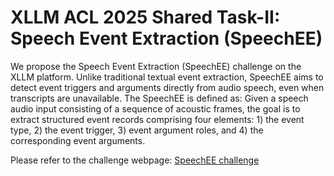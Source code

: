 # XLLM ACL 2025 Shared Task-II: Speech Event Extraction (SpeechEE)

We propose the Speech Event Extraction (SpeechEE) challenge on the XLLM platform. Unlike traditional textual event extraction, SpeechEE aims to detect event triggers and arguments directly from audio speech, even when transcripts are unavailable. The SpeechEE is defined as: Given a speech audio input consisting of a sequence of acoustic frames, the goal is to extract structured event records comprising four elements: 1) the event type, 2) the event trigger, 3) event argument roles, and 4) the corresponding event arguments.
                        
Please refer to the challenge webpage: [SpeechEE challenge](https://xllms.github.io/SpeechEE/)
